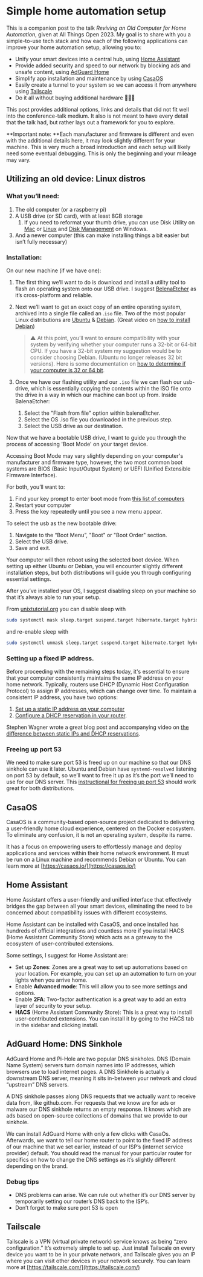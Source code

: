 # Simple home automation setup

This is a companion post to the talk _Reviving an Old Computer for Home Automation_, given at All Things Open 2023. My goal is to share with you a simple-to-use tech stack and how each of the following applications can improve your home automation setup, allowing you to:

* Unify your smart devices into a central hub, using [Home Assistant](https://www.home-assistant.io/)
* Provide added security and speed to our network by blocking ads and unsafe content, using [AdGuard Home](https://adguard.com/en/adguard-home/overview.html)
* Simplify app installation and maintenance by using [CasaOS](https://casaos.io/)
* Easily create a tunnel to your system so we can access it from anywhere using [Tailscale](https://tailscale.com/)
* Do it all without buying additional hardware 🤑🤑🤑

This post provides additional options, links and details that did not fit well into the conference-talk medium. It also is not meant to have every detail that the talk had, but rather lays out a framework for you to explore.

**Important note: **Each manufacturer and firmware is different and even with the additional details here, it may look slightly different for your machine. This is very much a broad introduction and each setup will likely need some eventual debugging. This is only the beginning and your mileage may vary.

## Utilizing an old device: Linux distros

### What you’ll need:

1. The old computer (or a raspberry pi)
2. A USB drive (or SD card), with at least 8GB storage
	1. If you need to reformat your thumb drive, you can use Disk Utility on [Mac](https://support.apple.com/guide/disk-utility/welcome/mac) or [Linux](https://help.ubuntu.com/stable/ubuntu-help/disk-partitions.html.en) and [Disk Management](https://learn.microsoft.com/en-us/windows-server/storage/disk-management/overview-of-disk-management) on Windows.
3. And a newer computer (this can make installing things a bit easier but isn’t fully necessary)

### Installation:

On our new machine (if we have one):

1. The first thing we’ll want to do is download and install a utility tool to flash an operating system onto our USB drive. I suggest [BelenaEtcher](https://etcher.balena.io/) as it’s cross-platform and reliable.
2. Next we’ll want to get an exact copy of an entire operating system, archived into a single file called an .`iso` file. Two of the most popular Linux distributions are [Ubuntu](https://ubuntu.com/download/desktop) & [Debian](https://www.debian.org/distrib/). (Great video on [how to install Debian](https://youtu.be/CJ41KZ0fBMc?si=mu0JkK_GOtioOigd))
	> ⚠️ At this point, you’ll want to ensure compatibility with your system by verifying whether your computer runs a 32-bit or 64-bit CPU. If you have a 32-bit system my suggestion would be to consider choosing Debian. (Ubuntu no longer releases 32 bit versions). Here is some documentation on [how to determine if your computer is 32 or 64 bit](https://www.computerhope.com/issues/ch001121.htm).

3. Once we have our flashing utility and our `.iso` file we can flash our usb-drive, which is essentially copying the contents within the ISO file onto the drive in a way in which our machine can boot up from. Inside BalenaEtcher:
    1. Select the "Flash from file" option within balenaEtcher.
    2. Select the OS .iso file you downloaded in the previous step.
    3. Select the USB drive as our destination.

Now that we have a bootable USB drive, I want to guide you through the process of accessing 'Boot Mode' on your target device.

Accessing Boot Mode may vary slightly depending on your computer's manufacturer and firmware type, however, the two most common boot systems are BIOS (Basic Input/Output System) or UEFI (Unified Extensible Firmware Interface).

For both, you’ll want to:

1. Find your key prompt to enter boot mode from [this list of computers](https://www.disk-image.com/faq-bootmenu.htm)
2. Restart your computer
3. Press the key repeatedly until you see a new menu appear.

To select the usb as the new bootable drive:

1. Navigate to the “Boot Menu”, "Boot" or "Boot Order" section.
2. Select the USB drive.
3. Save and exit.

Your computer will then reboot using the selected boot device. When setting up either Ubuntu or Debian, you will encounter slightly different installation steps, but both distributions will guide you through configuring essential settings.

After you’ve installed your OS, I suggest disabling sleep on your machine so that it’s always able to run your setup.

From [unixtutorial.org](https://www.unixtutorial.org/disable-sleep-on-ubuntu-server/) you can disable sleep with

```bash
sudo systemctl mask sleep.target suspend.target hibernate.target hybrid-sleep.target
```

and re-enable sleep with

```bash
sudo systemctl unmask sleep.target suspend.target hibernate.target hybrid-sleep.target
```

### Setting up a fixed IP address.

Before proceeding with the remaining steps today, it's essential to ensure that your computer consistently maintains the same IP address on your home network. Typically, routers use DHCP (Dynamic Host Configuration Protocol) to assign IP addresses, which can change over time. To maintain a consistent IP address, you have two options:

1. [Set up a static IP address on your computer](https://nordvpn.com/blog/how-to-set-up-static-ip-address/)
2. [Configure a DHCP reservation in your router](https://portforward.com/dhcp-reservation/).

Stephen Wagner wrote a great blog post and accompanying video on [the difference between static IPs and DHCP reservations](https://www.stephenwagner.com/2019/05/07/static-ip-vs-dhcp-reservation/).

### Freeing up port 53

We need to make sure port 53 is freed up on our machine so that our DNS sinkhole can use it later. Ubuntu and Debian have `systemd-resolved` listening on port 53 by default, so we’ll want to free it up as it’s the port we’ll need to use for our DNS server.  This [instructional for freeing up port 53](https://www.linuxuprising.com/2020/07/ubuntu-how-to-free-up-port-53-used-by.html) should work great for both distributions.

## CasaOS

CasaOS is a community-based open-source project dedicated to delivering a user-friendly home cloud experience, centered on the Docker ecosystem. To eliminate any confusion, it is not an operating system, despite its name.

It has a focus on empowering users to effortlessly manage and deploy applications and services within their home network environment. It must be run on a Linux machine and recommends Debian or Ubuntu. You can learn more at [https://casaos.io/](https://casaos.io/)

## Home Assistant

Home Assistant offers a user-friendly and unified interface that effectively bridges the gap between all your smart devices, eliminating the need to be concerned about compatibility issues with different ecosystems.

Home Assistant can be installed with CasaOS, and once installed has hundreds of official integrations and countless more if you install HACS (Home Assistant Community Store) which acts as a gateway to the ecosystem of user-contributed extensions.

Some settings, I suggest for Home Assistant are:

- Set up **Zones**: Zones are a great way to set up automations based on your location. For example, you can set up an automation to turn on your lights when you arrive home.
- Enable **Advanced mode**: This will allow you to see more settings and options.
- Enable **2FA**: Two-factor authentication is a great way to add an extra layer of security to your setup.
- **HACS** (Home Assistant Community Store): This is a great way to install user-contributed extensions. You can install it by going to the HACS tab in the sidebar and clicking install.


## AdGuard Home: DNS Sinkhole

AdGuard Home and Pi-Hole are two popular DNS sinkholes. DNS (Domain Name System) servers turn domain names into IP addresses, which browsers use to load internet pages. A DNS Sinkhole is actually a downstream DNS server, meaning it sits in-between your network and cloud “upstream” DNS servers.

A DNS sinkhole passes along DNS requests that we actually want to receive data from, like github.com. For requests that we know are for ads or malware our DNS sinkhole returns an empty response. It knows which are ads based on open-source collections of domains that we provide to our sinkhole.

We can install AdGuard Home with only a few clicks with CasaOs. Afterwards, we want to tell our home router to point to the fixed IP address of our machine that we set earlier, instead of our ISP’s (internet service provider) default. You should read the manual for your particular router for specifics on how to change the DNS settings as it’s slightly different depending on the brand.

### Debug tips

* DNS problems can arise. We can rule out whether it’s our DNS server by temporarily setting our router’s DNS back to the ISP’s.
* Don’t forget to make sure port 53 is open

## Tailscale

Tailscale is a VPN (virtual private network) service knows as being “zero configuration.” It’s extremely simple to set up. Just install Tailscale on every device you want to be in your private network, and Tailscale gives you an IP where you can visit other devices in your network securely. You can learn more at [https://tailscale.com/](https://tailscale.com/)
